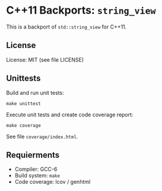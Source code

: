 C++11 Backports: `string_view`
==============================

This is a backport of `std::string_view` for C++11.


License
-------

License: MIT (see file LICENSE)


Unittests
---------

Build and run unit tests:

    make unittest

Execute unit tests and create code coverage report:

    make coverage

See file `coverage/index.html`.


Requierments
------------

- Compiler: GCC-6
- Build system: `make`
- Code coverage: lcov / genhtml

